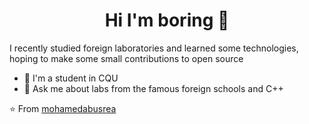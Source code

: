 <h1 align="center">Hi I'm boring 👋</h1>

I recently studied foreign laboratories and learned some technologies, hoping to make some small contributions to open source

- 🔭 I'm a student in CQU
- 💬 Ask me about labs from the famous foreign schools and C++



⭐ From [mohamedabusrea](https://github.com/mohamedabusrea)

